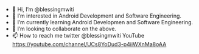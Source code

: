 - 👋 Hi, I’m @blessingmwiti
- 👀 I’m interested in Android Development and Software Engineering.
- 🌱 I’m currently learning Android Developmen and Software Engineering.
- 💞️ I’m looking to collaborate on the above.
- 📫 How to reach me twitter @blessingmwiti YouTube https://youtube.com/channel/UCs8YoDud3-p4iiWXnMa8oAA

<!---
blessingmwiti/blessingmwiti is a ✨ special ✨ repository because its `README.md` (this file) appears on your GitHub profile.
You can click the Preview link to take a look at your changes.
--->
